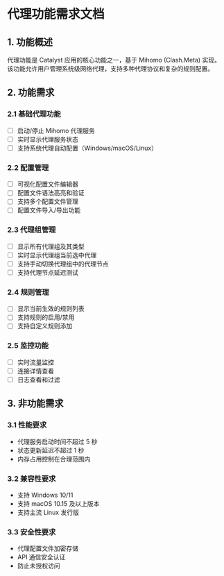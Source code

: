 # 代理功能需求文档

## 1. 功能概述

代理功能是 Catalyst 应用的核心功能之一，基于 Mihomo (Clash.Meta) 实现。该功能允许用户管理系统级网络代理，支持多种代理协议和复杂的规则配置。

## 2. 功能需求

### 2.1 基础代理功能
- [ ] 启动/停止 Mihomo 代理服务
- [ ] 实时显示代理服务状态
- [ ] 支持系统代理自动配置（Windows/macOS/Linux）

### 2.2 配置管理
- [ ] 可视化配置文件编辑器
- [ ] 配置文件语法高亮和验证
- [ ] 支持多个配置文件管理
- [ ] 配置文件导入/导出功能

### 2.3 代理组管理
- [ ] 显示所有代理组及其类型
- [ ] 实时显示代理组当前选中代理
- [ ] 支持手动切换代理组中的代理节点
- [ ] 支持代理节点延迟测试

### 2.4 规则管理
- [ ] 显示当前生效的规则列表
- [ ] 支持规则的启用/禁用
- [ ] 支持自定义规则添加

### 2.5 监控功能
- [ ] 实时流量监控
- [ ] 连接详情查看
- [ ] 日志查看和过滤

## 3. 非功能需求

### 3.1 性能要求
- 代理服务启动时间不超过 5 秒
- 状态更新延迟不超过 1 秒
- 内存占用控制在合理范围内

### 3.2 兼容性要求
- 支持 Windows 10/11
- 支持 macOS 10.15 及以上版本
- 支持主流 Linux 发行版

### 3.3 安全性要求
- 代理配置文件加密存储
- API 通信安全认证
- 防止未授权访问